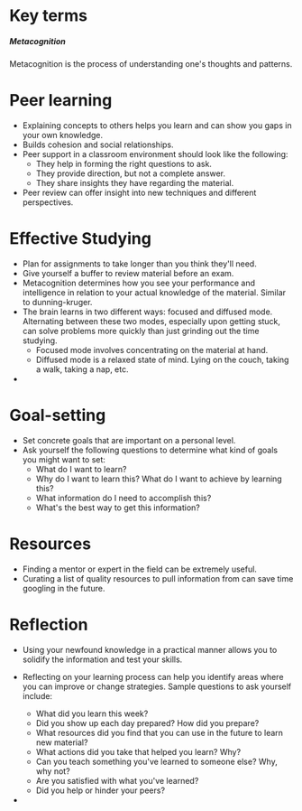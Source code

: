 
# Key terms
##### Metacognition
Metacognition is the process of understanding one's thoughts and patterns.

# Peer learning
* Explaining concepts to others helps you learn and can show you gaps in your own knowledge.
* Builds cohesion and social relationships.
* Peer support in a classroom environment should look like the following:
	* They help in forming the right questions to ask.
	* They provide direction, but not a complete answer.
	* They share insights they have regarding the material.
* Peer review can offer insight into new techniques and different perspectives.

# Effective Studying
* Plan for assignments to take longer than you think they'll need.
* Give yourself a buffer to review material before an exam.
* Metacognition determines how you see your performance and intelligence in relation to your actual knowledge of the material. Similar to dunning-kruger.
* The brain learns in two different ways: focused and diffused mode. Alternating between these two modes, especially upon getting stuck, can solve problems more quickly than just grinding out the time studying.
	* Focused mode involves concentrating on the material at hand.
	* Diffused mode is a relaxed state of mind. Lying on the couch, taking a walk, taking a nap, etc.
* 

# Goal-setting
* Set concrete goals that are important on a personal level.
* Ask yourself the following questions to determine what kind of goals you might want to set:
	* What do I want to learn?
	* Why do I want to learn this? What do I want to achieve by learning this?
	* What information do I need to accomplish this?
	* What's the best way to get this information?
	

# Resources
* Finding a mentor or expert in the field can be extremely useful.
* Curating a list of quality resources to pull information from can save time googling in the future.

# Reflection
* Using your newfound knowledge in a practical manner allows you to solidify the information and test your skills.
* Reflecting on your learning process can help you identify areas where you can improve or change strategies. Sample questions to ask yourself include:
	* What did you learn this week?
	* Did you show up each day prepared? How did you prepare?
	* What resources did you find that you can use in the future to learn new material?
	* What actions did you take that helped you learn? Why?
	* Can you teach something you've learned to someone else? Why, why not?
	* Are you satisfied with what you've learned?
	* Did you help or hinder your peers?


* 

